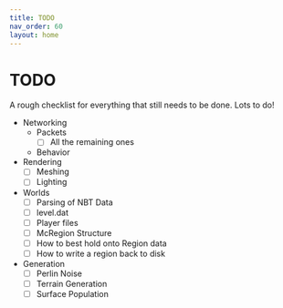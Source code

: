 ```yaml
---
title: TODO
nav_order: 60
layout: home
---
```


# TODO
A rough checklist for everything that still needs to be done. Lots to do!

- Networking
    - Packets
        - [ ] All the remaining ones
    - Behavior
- Rendering
    - [ ] Meshing
    - [ ] Lighting
- Worlds
    - [ ] Parsing of NBT Data
    - [ ] level.dat
    - [ ] Player files
    - [ ] McRegion Structure
    - [ ] How to best hold onto Region data
    - [ ] How to write a region back to disk
- Generation
    - [ ] Perlin Noise
    - [ ] Terrain Generation
    - [ ] Surface Population